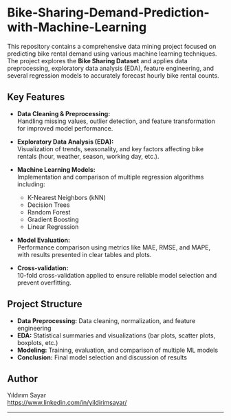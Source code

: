 # Bike-Sharing-Demand-Prediction-with-Machine-Learning

This repository contains a comprehensive data mining project focused on predicting bike rental demand using various machine learning techniques. The project explores the **Bike Sharing Dataset** and applies data preprocessing, exploratory data analysis (EDA), feature engineering, and several regression models to accurately forecast hourly bike rental counts.

## Key Features

- **Data Cleaning & Preprocessing:**  
  Handling missing values, outlier detection, and feature transformation for improved model performance.

- **Exploratory Data Analysis (EDA):**  
  Visualization of trends, seasonality, and key factors affecting bike rentals (hour, weather, season, working day, etc.).

- **Machine Learning Models:**  
  Implementation and comparison of multiple regression algorithms including:
  - K-Nearest Neighbors (kNN)
  - Decision Trees
  - Random Forest
  - Gradient Boosting
  - Linear Regression

- **Model Evaluation:**  
  Performance comparison using metrics like MAE, RMSE, and MAPE, with results presented in clear tables and plots.

- **Cross-validation:**  
  10-fold cross-validation applied to ensure reliable model selection and prevent overfitting.

## Project Structure

- **Data Preprocessing:** Data cleaning, normalization, and feature engineering
- **EDA:** Statistical summaries and visualizations (bar plots, scatter plots, boxplots, etc.)
- **Modeling:** Training, evaluation, and comparison of multiple ML models
- **Conclusion:** Final model selection and discussion of results


## Author

Yıldırım Sayar  
https://www.linkedin.com/in/yildirimsayar/

---

